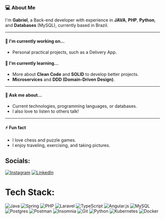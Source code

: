 ### 💻 About Me

I'm **Gabriel**, a Back-end developer with experience in **JAVA**, **PHP**, **Python**, and **Databases** (MySQL), currently based in Brazil.

---

#### 🔭 I'm currently working on...
- Personal practical projects, such as a Delivery App.

#### 🌱 I'm currently learning...
- More about **Clean Code** and **SOLID** to develop better projects.
- **Microservices** and **DDD (Domain-Driven Design)**.

---

#### 💬 Ask me about...
- Current technologies, programming languages, or databases.
- I also love to listen to others talk!

---

#### ⚡ Fun fact
- I love chess and puzzle games.
- I enjoy traveling, exercising, and taking pictures.


## Socials:
[![Instagram](https://img.shields.io/badge/Instagram-%23E4405F.svg?logo=Instagram&logoColor=white)](https://www.instagram.com/gabrielvieiramu_/) [![LinkedIn](https://img.shields.io/badge/LinkedIn-%230077B5.svg?logo=linkedin&logoColor=white)](https://www.linkedin.com/in/gabrielvieiramu/) 

# Tech Stack:
![Java](https://img.shields.io/badge/java-%23ED8B00.svg?style=for-the-badge&logo=openjdk&logoColor=white) ![Spring](https://img.shields.io/badge/spring-%236DB33F.svg?style=for-the-badge&logo=spring&logoColor=white) ![PHP](https://img.shields.io/badge/php-%23777BB4.svg?style=for-the-badge&logo=php&logoColor=white) ![Laravel](https://img.shields.io/badge/laravel-%23FF2D20.svg?style=for-the-badge&logo=laravel&logoColor=white) ![TypeScript](https://img.shields.io/badge/typescript-%23007ACC.svg?style=for-the-badge&logo=typescript&logoColor=white) ![Angular.js](https://img.shields.io/badge/angular.js-%23E23237.svg?style=for-the-badge&logo=angularjs&logoColor=white) ![MySQL](https://img.shields.io/badge/mysql-4479A1.svg?style=for-the-badge&logo=mysql&logoColor=white) ![Postgres](https://img.shields.io/badge/postgres-%23316192.svg?style=for-the-badge&logo=postgresql&logoColor=white) ![Postman](https://img.shields.io/badge/Postman-FF6C37?style=for-the-badge&logo=postman&logoColor=white) ![Insomnia](https://img.shields.io/badge/Insomnia-black?style=for-the-badge&logo=insomnia&logoColor=5849BE) ![Git](https://img.shields.io/badge/git-%23F05033.svg?style=for-the-badge&logo=git&logoColor=white) ![Python](https://img.shields.io/badge/python-3670A0?style=for-the-badge&logo=python&logoColor=ffdd54) ![Kubernetes](https://img.shields.io/badge/kubernetes-%23326ce5.svg?style=for-the-badge&logo=kubernetes&logoColor=white) ![Docker](https://img.shields.io/badge/docker-%230db7ed.svg?style=for-the-badge&logo=docker&logoColor=white)

<!-- Proudly created with GPRM ( https://gprm.itsvg.in ) -->
